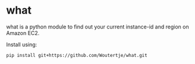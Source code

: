 what
====

what is a python module to find out your current instance-id and region on Amazon EC2.

Install using:

    pip install git+https://github.com/Woutertje/what.git
